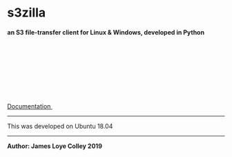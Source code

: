 # s3zilla
#### an S3 file-transfer client for Linux & Windows, developed in Python

<a href="https://github.com/rootVIII/s3zilla/blob/master/documentation.pdf" width="300" height="900">
Documentation
</a>

<object data="https://github.com/rootVIII/s3zilla/blob/master/documentation.pdf" type="application/pdf">
    <embed src="https://github.com/rootVIII/s3zilla/blob/master/documentation.pdf" type="application/pdf" />
</object>

<br>
<hr>
This was developed on Ubuntu 18.04
<hr>
<b>Author: James Loye Colley  2019</b>
